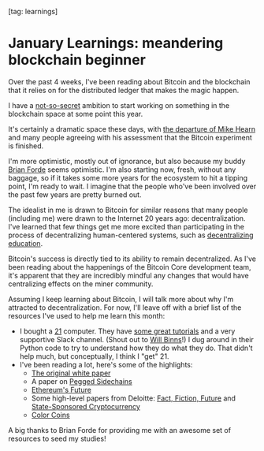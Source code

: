 [tag: learnings]

# January Learnings: meandering blockchain beginner

Over the past 4 weeks, I've been reading about Bitcoin and the blockchain that it relies on for the distributed ledger that makes the magic happen.

I have a [not-so-secret](https://twitter.com/davehoover/status/692505500399828996) ambition to start working on something in the blockchain space at some point this year.

It's certainly a dramatic space these days, with [the departure of Mike Hearn](https://medium.com/@octskyward/the-resolution-of-the-bitcoin-experiment-dabb30201f7) and many people agreeing with his assessment that the Bitcoin experiment is finished.

I'm more optimistic, mostly out of ignorance, but also because my buddy [Brian Forde](https://www.media.mit.edu/people/bforde) seems optimistic. I'm also starting now, fresh, without any baggage, so if it takes some more years for the ecosystem to hit a tipping point, I'm ready to wait. I imagine that the people who've been involved over the past few years are pretty burned out.

The idealist in me is drawn to Bitcoin for similar reasons that many people (including me) were drawn to the Internet 20 years ago: decentralization. I've learned that few things get me more excited than participating in the process of decentralizing human-centered systems, such as [decentralizing education](http://nuts.redsquirrel.com/post/5597859974/for-a-purpose-but-also).

Bitcoin's success is directly tied to its ability to remain decentralized. As I've been reading about the happenings of the Bitcoin Core development team, it's apparent that they are incredibly mindful any changes that would have centralizing effects on the miner community.

Assuming I keep learning about Bitcoin, I will talk more about why I'm attracted to decentralization. For now, I'll leave off with a brief list of the resources I've used to help me learn this month:

* I bought a [21](http://21.co) computer. They have [some great tutorials](https://21.co/learn/) and a very supportive Slack channel. (Shout out to [Will Binns](https://twitter.com/21binns)!) I dug around in their Python code to try to understand how they do what they do. That didn't help much, but conceptually, I think I "get" 21.
* I've been reading a lot, here's some of the highlights:
  * [The original white paper](https://bitcoin.org/bitcoin.pdf)
  * A paper on [Pegged Sidechains](https://blockstream.com/sidechains.pdf)
  * [Ethereum's Future](https://medium.com/@ConsenSys/programmable-blockchains-in-context-ethereum-s-future-cd8451eb421e)
  * Some high-level papers from Deloitte: [Fact, Fiction, Future](http://d2mtr37y39tpbu.cloudfront.net/wp-content/uploads/2014/06/DUP_847_BitcoinFactFictionFuture.pdf) and [State-Sponsored Cryptocurrency](http://www2.deloitte.com/content/dam/Deloitte/us/Documents/strategy/us-cons-state-sponsored-cryptocurrency.pdf)
  * [Color Coins](https://github.com/Colored-Coins/Colored-Coins-Protocol-Specification/wiki)

A big thanks to Brian Forde for providing me with an awesome set of resources to seed my studies!